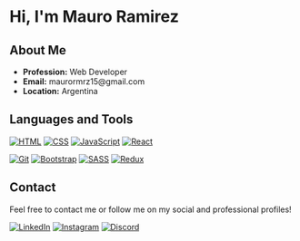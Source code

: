 <h1>Hi, I'm Mauro Ramirez</h1>

<h2>About Me</h2>
<ul>
  <li><strong>Profession:</strong> Web Developer</li>
  <li><strong>Email:</strong> maurormrz15@gmail.com</li>
  <li><strong>Location:</strong> Argentina</li>
</ul>

<h2>Languages and Tools</h2>
<p>
  <a href="https://developer.mozilla.org/en-US/docs/Web/HTML"><img src="https://img.shields.io/badge/HTML-ff5722?style=for-the-badge&logo=html5&logoColor=black" alt="HTML"></a>
  <a href="https://developer.mozilla.org/en-US/docs/Web/CSS"><img src="https://img.shields.io/badge/CSS-2196f3?style=for-the-badge&logo=css3&logoColor=black" alt="CSS"></a>
  <a href="https://developer.mozilla.org/en-US/docs/Web/JavaScript"><img src="https://img.shields.io/badge/JavaScript-f7df1e?style=for-the-badge&logo=javascript&logoColor=black" alt="JavaScript"></a>
  <a href="https://reactjs.org/"><img src="https://img.shields.io/badge/React-282c34?style=for-the-badge&logo=react&logoColor=black" alt="React"></a>
</p>
<p>
  <a href="https://git-scm.com/"><img src="https://img.shields.io/badge/Git-f05032?style=for-the-badge&logo=git&logoColor=black" alt="Git"></a>
  <a href="https://getbootstrap.com/"><img src="https://img.shields.io/badge/Bootstrap-7952b3?style=for-the-badge&logo=bootstrap&logoColor=black" alt="Bootstrap"></a> 
  <a href="https://sass-lang.com/"><img src="https://img.shields.io/badge/SASS-cc6699?style=for-the-badge&logo=sass&logoColor=black" alt="SASS"></a>
  <a href="https://redux.js.org/"><img src="https://img.shields.io/badge/Redux-764abc?style=for-the-badge&logo=redux&logoColor=black" alt="Redux"></a>
</p>

<h2>Contact</h2>
<p>Feel free to contact me or follow me on my social and professional profiles!</p>
<a href="https://www.linkedin.com/in/maurormrz"><img src="https://img.shields.io/badge/LinkedIn-0a66c2?style=for-the-badge&logo=linkedin&logoColor=white" alt="LinkedIn"></a>
<a href="https://www.instagram.com/maurormrz"><img src="https://img.shields.io/badge/Instagram-e4405f?style=for-the-badge&logo=instagram&logoColor=white" alt="Instagram"></a>
<a href="https://discordapp.com/users/mauronahuelramirez"><img src="https://img.shields.io/badge/Discord-7289da?style=for-the-badge&logo=discord&logoColor=white" alt="Discord"></a>
